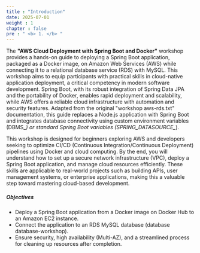 ```yaml
---
title : "Introduction"
date: 2025-07-01
weight : 1
chapter : false
pre : " <b> 1. </b> "
---
```


The **"AWS Cloud Deployment with Spring Boot and Docker"** workshop provides a hands-on guide to deploying a Spring Boot application, packaged as a Docker image, on Amazon Web Services (AWS) while connecting it to a relational database service (RDS) with MySQL. This workshop aims to equip participants with practical skills in cloud-native application deployment, a critical competency in modern software development. Spring Boot, with its robust integration of Spring Data JPA and the portability of Docker, enables rapid deployment and scalability, while AWS offers a reliable cloud infrastructure with automation and security features. Adapted from the original "workshop aws-rds.txt" documentation, this guide replaces a Node.js application with Spring Boot and integrates database connectivity using custom environment variables (DBMS_*) or standard Spring Boot variables (SPRING_DATASOURCE_*).

This workshop is designed for beginners exploring AWS and developers seeking to optimize CI/CD (Continuous Integration/Continuous Deployment) pipelines using Docker and cloud computing. By the end, you will understand how to set up a secure network infrastructure (VPC), deploy a Spring Boot application, and manage cloud resources efficiently. These skills are applicable to real-world projects such as building APIs, user management systems, or enterprise applications, making this a valuable step toward mastering cloud-based development.

##### Objectives
- Deploy a Spring Boot application from a Docker image on Docker Hub to an Amazon EC2 instance.
- Connect the application to an RDS MySQL database (database database-workshop).
- Ensure security, high availability (Multi-AZ), and a streamlined process for cleaning up resources after completion.

